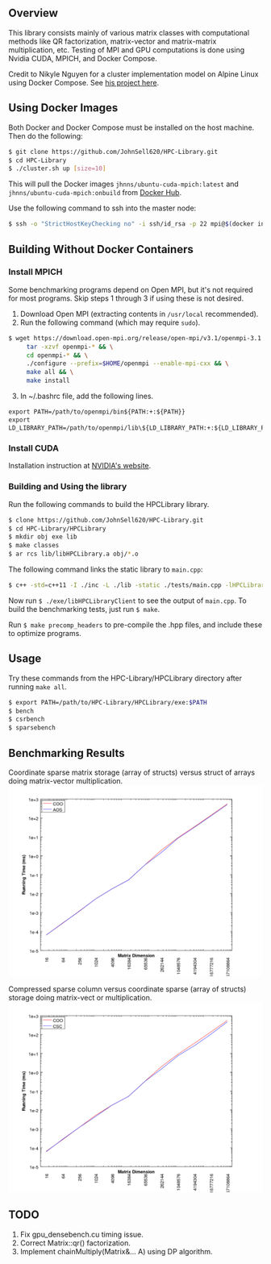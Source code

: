 ## Overview
This library consists mainly of various matrix classes with computational methods like QR factorization, matrix-vector and matrix-matrix multiplication, etc. Testing of MPI and GPU computations is done using Nvidia CUDA, MPICH, and Docker Compose.

Credit to Nikyle Nguyen for a cluster implementation model on Alpine Linux using Docker Compose. See [his project here](https://github.com/NLKNguyen/alpine-mpich).

## Using Docker Images
Both Docker and Docker Compose must be installed on the host machine. Then do the following:
```bash
$ git clone https://github.com/JohnSell620/HPC-Library.git
$ cd HPC-Library
$ ./cluster.sh up [size=10]
```
This will pull the Docker images `jhnns/ubuntu-cuda-mpich:latest` and `jhnns/ubuntu-cuda-mpich:onbuild` from [Docker Hub](https://hub.docker.com/r/jhnns/ubuntu-cuda-mpich/).

Use the following command to ssh into the master node:
```bash
$ ssh -o "StrictHostKeyChecking no" -i ssh/id_rsa -p 22 mpi@$(docker inspect -f '{{range .NetworkSettings.Networks}}{{.IPAddress}}{{end}}' hpclibrary_master_1)
```

## Building Without Docker Containers
### Install MPICH
Some benchmarking programs depend on Open MPI, but it's not required for most programs. Skip steps 1 through 3 if using these is not desired.
1. Download Open MPI (extracting contents in `/usr/local` recommended).
2. Run the following command (which may require `sudo`).
```bash
$ wget https://download.open-mpi.org/release/open-mpi/v3.1/openmpi-3.1.3.tar.gz && \
     tar -xzvf openmpi-* && \
     cd openmpi-* && \
     ./configure --prefix=$HOME/openmpi --enable-mpi-cxx && \
     make all && \
     make install
```
3. In ~/.bashrc file, add the following lines.
```
export PATH=/path/to/openmpi/bin${PATH:+:${PATH}}
export LD_LIBRARY_PATH=/path/to/openmpi/lib\${LD_LIBRARY_PATH:+:${LD_LIBRARY_PATH}}
```

### Install CUDA
Installation instruction at [NVIDIA's website](https://docs.nvidia.com/cuda/cuda-installation-guide-linux/index.html).
### Building and Using the library
Run the following commands to build the HPCLibrary library.
```bash
$ clone https://github.com/JohnSell620/HPC-Library.git
$ cd HPC-Library/HPCLibrary
$ mkdir obj exe lib
$ make classes
$ ar rcs lib/libHPCLibrary.a obj/*.o
```
The following command links the static library to `main.cpp`:
```bash
$ c++ -std=c++11 -I ./inc -L ./lib -static ./tests/main.cpp -lHPCLibrary -o ./exe/libHPCLibraryClient
```
Now run `$ ./exe/libHPCLibraryClient` to see the output of `main.cpp`. To build the benchmarking tests, just run `$ make`.

Run `$ make precomp_headers` to pre-compile the .hpp files, and include these to optimize programs.

## Usage
Try these commands from the HPC-Library/HPCLibrary directory after running `make all`.
```bash
$ export PATH=/path/to/HPC-Library/HPCLibrary/exe:$PATH
$ bench
$ csrbench
$ sparsebench
```

## Benchmarking Results
Coordinate sparse matrix storage (array of structs) versus struct of arrays doing matrix-vector multiplication.
<img src="./HPCLibrary/graphs/AOSvsCOOcomparison.png" alt="AOSvsCOO" width="600px" />

Compressed sparse column versus coordinate sparse (array of structs) storage doing matrix-vect
or multiplication.
<img src="./HPCLibrary/graphs/CSCvsCOOcomparison.png" alt="CSCvsCOO" width="600px" />


## TODO
1. Fix gpu_densebench.cu timing issue.
2. Correct Matrix::qr() factorization.
3. Implement chainMultiply(Matrix&... A) using DP algorithm.

